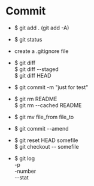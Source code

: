 # Commit

* $ git add . (git add -A)

* $ git status

* create a .gitignore file

* $ git diff  
$ git diff --staged  
$ git diff HEAD

* $ git commit -m "just for test"

* $ git rm README  
$ git rm --cached README

* $ git mv file_from file_to

* $ git commit --amend

* $ git reset HEAD somefile  
$ git checkout -- somefile

* $ git log  
-p  
-number  
--stat

